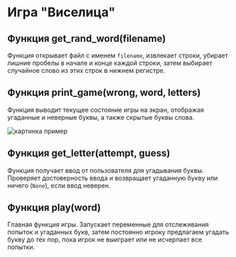 # Игра "Виселица"

## Функция get_rand_word(filename)

Функция открывает файл с именем `filename`, извлекает строки, убирает лишние пробелы в начале и конце каждой строки, затем выбирает случайное слово из этих строк в нижнем регистре.

## Функция print_game(wrong, word, letters)

Функция выводит текущее состояние игры на экран, отображая угаданные и неверные буквы, а также скрытые буквы слова.

![картинка пример](../gameplay.png)

## Функция get_letter(attempt, guess)

Функция получает ввод от пользователя для угадывания буквы. Проверяет достоверность ввода и возвращает угаданную букву или ничего (`None`), если ввод неверен.

## Функция play(word)

Главная функция игры. Запускает переменные для отслеживания попыток и угаданных букв, затем постоянно игроку предлагаем угадать букву до тех пор, пока игрок не выиграет или не исчерпает все попытки.
